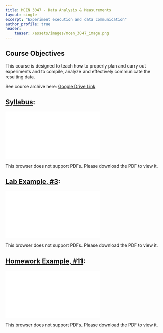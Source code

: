 ```yaml
---
title: MCEN 3047 - Data Analysis & Measurements
layout: single
excerpt: "Experiment execution and data communication"
author_profile: true
header:
    teaser: /assets/images/mcen_3047_image.png
---
```


## Course Objectives 

This course is designed to teach how to properly plan and carry out experiments and to compile, analyze and effectively communicate the resulting data.

See course archive here: [Google Drive Link](https://drive.google.com/drive/folders/0Bx-cli2KeHSBckFZaUIxejN5NG8?resourcekey=0-6yuyYepgTgRd4WamTFi73w&usp=sharing)


## [Syllabus](/assets/pdfs/mcen_3047_syllabus.pdf):
<object data="/assets/pdfs/mcen_3047_syllabus.pdf" type="application/pdf" width="700px" height="700px">
    <embed src="/assets/pdfs/mcen_3047_syllabus.pdf">
        <p>This browser does not support PDFs. Please download the PDF to view it.</p>
    </embed>
</object>

## [Lab Example, #3](/assets/pdfs/mcen_3047_lab3.pdf):
<object data="/assets/pdfs/mcen_3047_lab3.pdf" type="application/pdf" width="700px" height="700px">
    <embed src="/assets/pdfs/mcen_3047_lab3.pdf">
        <p>This browser does not support PDFs. Please download the PDF to view it.</p>
    </embed>
</object>

## [Homework Example, #11](/assets/pdfs/mcen_3047_hw11.pdf):
<object data="/assets/pdfs/mcen_3047_hw11.pdf" type="application/pdf" width="700px" height="700px">
    <embed src="/assets/pdfs/mcen_3047_hw11.pdf">
        <p>This browser does not support PDFs. Please download the PDF to view it.</p>
    </embed>
</object>


